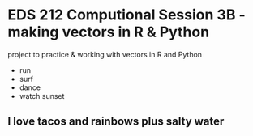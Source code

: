 # EDS 212 Computional Session 3B - making vectors in R & Python

project to practice &amp; working with vectors in R and Python

- run
- surf
- dance
- watch sunset

## I love tacos and rainbows plus salty water
